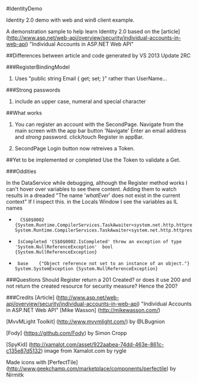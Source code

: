 #IdentityDemo

Identity 2.0 demo with web and win8 client example.

A demonstration sample to help learn Identity 2.0 based on the [article] (http://www.asp.net/web-api/overview/security/individual-accounts-in-web-api) "Individual Accounts in ASP.NET Web API"

##Differences between article and code generated by VS 2013 Update 2RC


###RegisterBindingModel
1. Uses "public string Email { get; set; }" rather than UserName...

###Strong passwords
1. include an upper case, numeral and special character

##What works
1. You can register an account with the SecondPage. Navigate from the main screen with the app bar button 'Navigate'
Enter an email address and _strong_ password. click/touch Register in appBar.

2. SecondPage Login button now retreives a Token.

##Yet to be implemented or completed
Use the Token to validate a Get.

###Oddities

In the DataService while debugging, although the Register method works I can't hover over variables to see there content.
Adding them to watch results in a dreaded "The name '_whatEver_' does not exist in the current context"
If I inspect this. in the Locals Window I see the variables as IL names

+		CS$0$0002	{System.Runtime.CompilerServices.TaskAwaiter<system.net.http.httpresponsemessage>}	System.Runtime.CompilerServices.TaskAwaiter<system.net.http.httpresponsemessage>
 -		IsCompleted	'CS$0$0002.IsCompleted' threw an exception of type 'System.NullReferenceException'	bool {System.NullReferenceException}
 -		base	{"Object reference not set to an instance of an object."}	System.SystemException {System.NullReferenceException}


###Questions
Should Register return a 201 Created? or does it use 200 and not return the created resource for security measure? Hence the 200?

###Credits
[Article] (http://www.asp.net/web-api/overview/security/individual-accounts-in-web-api) "Individual Accounts in ASP.NET Web API" [Mike Wasson] (http://mikewasson.com/)

[MvvMLight Toolkit] (http://www.mvvmlight.com/) by @LBugnion

[Fody] (https://github.com/Fody) by Simon Cropp 

[SpyKid] (http://xamalot.com/asset/922aabea-74dd-463e-861c-c135e87d5132) image from Xamalot.com by rygle 

Made icons with [PerfectTile] (http://www.geekchamp.com/marketplace/components/perfectile) by Nirmitk
